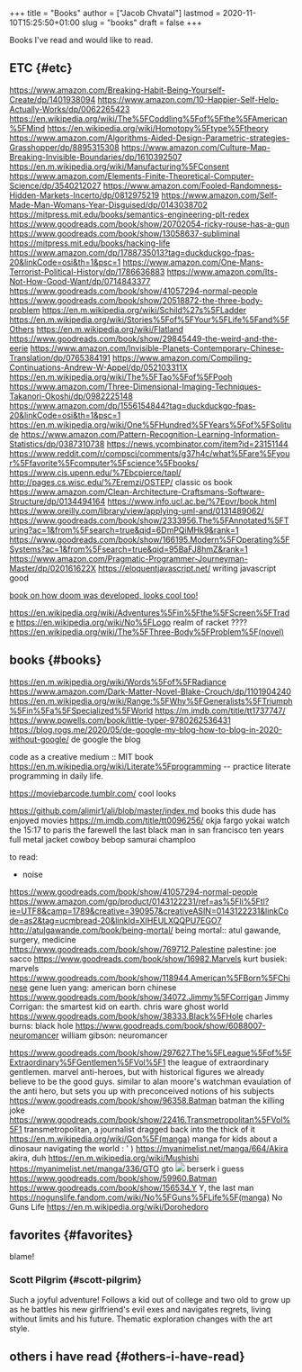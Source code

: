 +++
title = "Books"
author = ["Jacob Chvatal"]
lastmod = 2020-11-10T15:25:50+01:00
slug = "books"
draft = false
+++

Books I've read and would like to read.


## ETC {#etc}

<https://www.amazon.com/Breaking-Habit-Being-Yourself-Create/dp/1401938094>
<https://www.amazon.com/10-Happier-Self-Help-Actually-Works/dp/0062265423>
<https://en.wikipedia.org/wiki/The%5FCoddling%5Fof%5Fthe%5FAmerican%5FMind>
<https://en.wikipedia.org/wiki/Homotopy%5Ftype%5Ftheory>
<https://www.amazon.com/Algorithms-Aided-Design-Parametric-strategies-Grasshopper/dp/8895315308>
<https://www.amazon.com/Culture-Map-Breaking-Invisible-Boundaries/dp/1610392507>
<https://en.m.wikipedia.org/wiki/Manufacturing%5FConsent>
<https://www.amazon.com/Elements-Finite-Theoretical-Computer-Science/dp/3540212027>
<https://www.amazon.com/Fooled-Randomness-Hidden-Markets-Incerto/dp/0812975219>
<https://www.amazon.com/Self-Made-Man-Womans-Year-Disguised/dp/0143038702>
<https://mitpress.mit.edu/books/semantics-engineering-plt-redex>
<https://www.goodreads.com/book/show/20702054-ricky-rouse-has-a-gun>
<https://www.goodreads.com/book/show/13058637-subliminal>
<https://mitpress.mit.edu/books/hacking-life>
<https://www.amazon.com/dp/1788735013?tag=duckduckgo-fpas-20&linkCode=osi&th=1&psc=1>
<https://www.amazon.com/One-Mans-Terrorist-Political-History/dp/1786636883>
<https://www.amazon.com/Its-Not-How-Good-Want/dp/0714843377>
<https://www.goodreads.com/book/show/41057294-normal-people>
<https://www.goodreads.com/book/show/20518872-the-three-body-problem>
<https://en.m.wikipedia.org/wiki/Schild%27s%5FLadder>
<https://en.m.wikipedia.org/wiki/Stories%5Fof%5FYour%5FLife%5Fand%5FOthers>
<https://en.m.wikipedia.org/wiki/Flatland>
<https://www.goodreads.com/book/show/29845449-the-weird-and-the-eerie>
<https://www.amazon.com/Invisible-Planets-Contemporary-Chinese-Translation/dp/0765384191>
<https://www.amazon.com/Compiling-Continuations-Andrew-W-Appel/dp/052103311X>
<https://en.m.wikipedia.org/wiki/The%5FTao%5Fof%5FPooh>
<https://www.amazon.com/Three-Dimensional-Imaging-Techniques-Takanori-Okoshi/dp/0982225148>
<https://www.amazon.com/dp/1556154844?tag=duckduckgo-fpas-20&linkCode=osi&th=1&psc=1>
<https://en.m.wikipedia.org/wiki/One%5FHundred%5FYears%5Fof%5FSolitude>
<https://www.amazon.com/Pattern-Recognition-Learning-Information-Statistics/dp/0387310738>
<https://news.ycombinator.com/item?id=23151144>
<https://www.reddit.com/r/compsci/comments/g37h4c/what%5Fare%5Fyour%5Ffavorite%5Fcomputer%5Fscience%5Fbooks/>
<https://www.cis.upenn.edu/%7Ebcpierce/tapl/>
<http://pages.cs.wisc.edu/%7Eremzi/OSTEP/> classic os book
<https://www.amazon.com/Clean-Architecture-Craftsmans-Software-Structure/dp/0134494164>
<https://www.info.ucl.ac.be/%7Epvr/book.html>
<https://www.oreilly.com/library/view/applying-uml-and/0131489062/>
<https://www.goodreads.com/book/show/2333956.The%5FAnnotated%5FTuring?ac=1&from%5Fsearch=true&qid=6DmPQiMHk9&rank=1>
<https://www.goodreads.com/book/show/166195.Modern%5FOperating%5FSystems?ac=1&from%5Fsearch=true&qid=95BaFJ8hmZ&rank=1>
<https://www.amazon.com/Pragmatic-Programmer-Journeyman-Master/dp/020161622X>
<https://eloquentjavascript.net/> writing javascript good

[book on how doom was developed, looks cool too!](https://www.amazon.com/dp/1099819776?tag=duckduckgo-fpas-20&linkCode=osi&th=1&psc=1)

<https://en.wikipedia.org/wiki/Adventures%5Fin%5Fthe%5FScreen%5FTrade>
<https://en.wikipedia.org/wiki/No%5FLogo>
realm of racket ????
<https://en.wikipedia.org/wiki/The%5FThree-Body%5FProblem%5F(novel)>


## books {#books}

<https://en.m.wikipedia.org/wiki/Words%5Fof%5FRadiance>
<https://www.amazon.com/Dark-Matter-Novel-Blake-Crouch/dp/1101904240>
<https://en.m.wikipedia.org/wiki/Range:%5FWhy%5FGeneralists%5FTriumph%5Fin%5Fa%5FSpecialized%5FWorld>
<https://m.imdb.com/title/tt1737747/>
<https://www.powells.com/book/little-typer-9780262536431>
<https://blog.rogs.me/2020/05/de-google-my-blog-how-to-blog-in-2020-without-google/>
de google the blog

code as a creative medium :: MIT book
<https://en.m.wikipedia.org/wiki/Literate%5Fprogramming> -- practice literate
programming in daily life.

<https://moviebarcode.tumblr.com/> cool looks

<https://github.com/alimir1/ali/blob/master/index.md> books this dude has enjoyed
movies
<https://m.imdb.com/title/tt0096256/>
okja
fargo
yokai watch
the 15:17 to paris
the farewell
the last black man in san francisco
ten years
full metal jacket
cowboy bebop
samurai champloo

to read:

-   noise

<https://www.goodreads.com/book/show/41057294-normal-people>
<https://www.amazon.com/gp/product/0143122231/ref=as%5Fli%5Ftl?ie=UTF8&camp=1789&creative=390957&creativeASIN=0143122231&linkCode=as2&tag=ucmbread-20&linkId=XIHEULXQQPU7EGO7>
<http://atulgawande.com/book/being-mortal/> being mortal:: atul gawande, surgery, medicine
<https://www.goodreads.com/book/show/769712.Palestine> palestine: joe sacco
<https://www.goodreads.com/book/show/16982.Marvels> kurt busiek: marvels
<https://www.goodreads.com/book/show/118944.American%5FBorn%5FChinese> gene luen yang: american born chinese
<https://www.goodreads.com/book/show/34072.Jimmy%5FCorrigan> Jimmy Corrigan: the smartest kid on earth. chris ware
ghost world
<https://www.goodreads.com/book/show/38333.Black%5FHole> charles burns: black hole
<https://www.goodreads.com/book/show/6088007-neuromancer> william gibson: neuromancer

<https://www.goodreads.com/book/show/297627.The%5FLeague%5Fof%5FExtraordinary%5FGentlemen%5FVol%5F1>  the league of extraordinary gentlemen. marvel anti-heroes, but with historical figures we already believe to be the good guys. similar to alan moore's watchman evaulation of the anti hero, but sets you up with preconceived notions of his subjects
<https://www.goodreads.com/book/show/96358.Batman> batman the killing joke
<https://www.goodreads.com/book/show/22416.Transmetropolitan%5FVol%5F1> transmetropolitan, a journalist dragged back into the thick of it
<https://en.m.wikipedia.org/wiki/Gon%5F(manga)> manga for kids about a dinosaur navigating the world : ' )
<https://myanimelist.net/manga/664/Akira> akira, duh
<https://en.m.wikipedia.org/wiki/Mushishi>
<https://myanimelist.net/manga/336/GTO> gto
![](https://en.m.wikipedia.org/wiki/File:Berserk%5Fvol01.jpg) berserk i guess
<https://www.goodreads.com/book/show/59960.Batman>
<https://www.goodreads.com/book/show/156534.Y> Y, the last man
<https://nogunslife.fandom.com/wiki/No%5FGuns%5FLife%5F(manga)> No Guns Life
<https://en.m.wikipedia.org/wiki/Dorohedoro>


## favorites {#favorites}

blame!


### Scott Pilgrim {#scott-pilgrim}

Such a joyful adventure! Follows a kid out of college and two old to grow up as he battles his new girlfriend's evil exes and navigates regrets, living without limits and his future. Thematic exploration changes with the art style.


## others i have read {#others-i-have-read}
